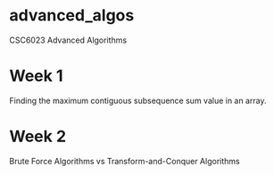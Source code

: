 # advanced_algos
CSC6023 Advanced Algorithms

# Week 1
Finding the maximum contiguous subsequence sum value in an array.

# Week 2
Brute Force Algorithms vs Transform-and-Conquer Algorithms
